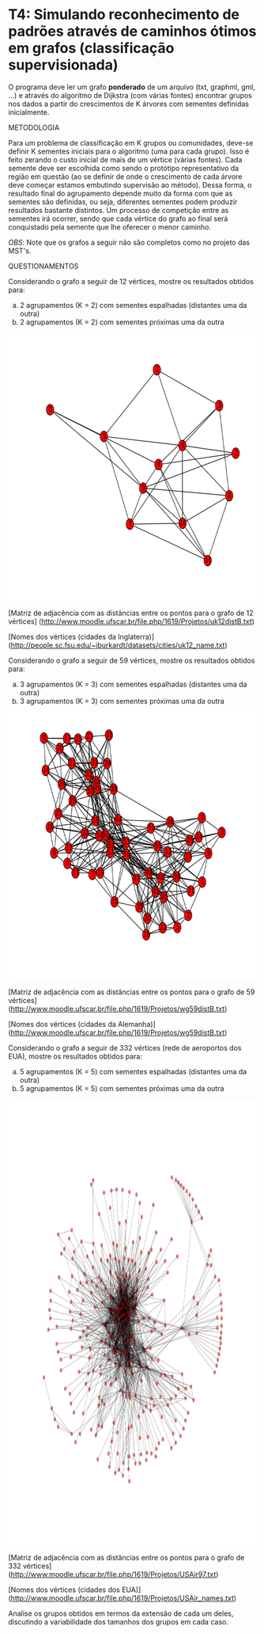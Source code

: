 T4: Simulando reconhecimento de padrões através de caminhos ótimos em grafos (classificação supervisionada)
==========================================================================================================


O programa deve ler um grafo **ponderado** de um arquivo (txt, graphml, gml, ...) e através do 
algoritmo de Dijkstra (com várias fontes) encontrar grupos nos dados a partir do crescimentos 
de K árvores com sementes definidas inicialmente.

METODOLOGIA

Para um problema de classificação em K grupos ou comunidades, deve-se definir K sementes iniciais 
para o algoritmo (uma para cada grupo). Isso é feito zerando o custo inicial de mais de um vértice 
(várias fontes). Cada semente deve ser escolhida como sendo o protótipo representativo da região em 
questão (ao se definir de onde o crescimento de cada árvore deve começar estamos embutindo supervisão 
ao método). Dessa forma, o resultado final do agrupamento depende muito da forma com que as sementes 
são definidas, ou seja, diferentes sementes podem produzir resultados bastante distintos. 
Um processo de competição entre as sementes irá ocorrer, sendo que cada vértice do grafo ao final será 
conquistado pela semente que lhe oferecer o menor caminho.

*OBS*: Note que os grafos a seguir não são completos como no projeto das MST's. 

QUESTIONAMENTOS

Considerando o grafo a seguir de 12 vértices, mostre os resultados obtidos para:
<ol type="a">
    <li>2 agrupamentos (K = 2) com sementes espalhadas (distantes uma da outra)</li>
    <li>2 agrupamentos (K = 2) com sementes próximas uma da outra</li>
</ol>

<img src="readme-img/uk12.png" width=720 height=540 alt="uk12" />

[Matriz de adjacência com as distâncias entre os pontos para o grafo de 12 vértices]
(http://www.moodle.ufscar.br/file.php/1619/Projetos/uk12distB.txt)

[Nomes dos vértices (cidades da Inglaterra)]
(http://people.sc.fsu.edu/~jburkardt/datasets/cities/uk12_name.txt)


Considerando o grafo a seguir de 59 vértices, mostre os resultados obtidos para:
<ol type="a">
    <li>3 agrupamentos (K = 3) com sementes espalhadas (distantes uma da outra)</li>
    <li>3 agrupamentos (K = 3) com sementes próximas uma da outra</li>
</ol>

<img src="readme-img/wg59.png" width=720 height=540 alt="wg59" />


[Matriz de adjacência com as distâncias entre os pontos para o grafo de 59 vértices]
(http://www.moodle.ufscar.br/file.php/1619/Projetos/wg59distB.txt)

[Nomes dos vértices (cidades da Alemanha)]
(http://www.moodle.ufscar.br/file.php/1619/Projetos/wg59distB.txt)


Considerando o grafo a seguir de 332 vértices (rede de aeroportos dos EUA), mostre os resultados obtidos para:
<ol type="a">
    <li>5 agrupamentos (K = 5) com sementes espalhadas (distantes uma da outra)</li>
    <li>5 agrupamentos (K = 5) com sementes próximas uma da outra</li>
</ol>

<img src="readme-img/USAir.png" width=900 height=900 alt="USAir" />

[Matriz de adjacência com as distâncias entre os pontos para o grafo de 332 vértices]
(http://www.moodle.ufscar.br/file.php/1619/Projetos/USAir97.txt)

[Nomes dos vértices (cidades dos EUA)]
(http://www.moodle.ufscar.br/file.php/1619/Projetos/USAir_names.txt)


Analise os grupos obtidos em termos da extensão de cada um deles, discutindo a variabilidade dos tamanhos dos grupos em cada caso.

